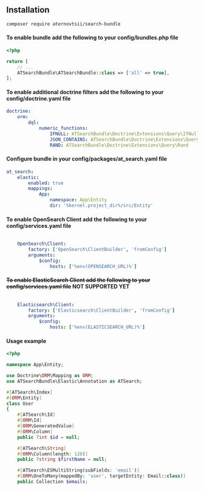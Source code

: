## Installation
```bash
composer require aternovtsii/search-bundle
```

#### To enable bundle add the following to your config/bundles.php file
```php
<?php

return [
    // ...
    ATSearchBundle\ATSearchBundle::class => ['all' => true],
];
```
#### To enable additional doctrine filters add the following to your config/doctrine.yaml file
```yaml
doctrine:
    orm:
        dql:
            numeric_functions:
                IFNULL: ATSearchBundle\Doctrine\Extensions\Query\IfNull
                JSON_CONTAINS: ATSearchBundle\Doctrine\Extensions\Query\JsonContains
                RAND: ATSearchBundle\Doctrine\Extensions\Query\Rand

```
#### Configure bundle in your config/packages/at_search.yaml file
```yaml
at_search:
    elastic:
        enabled: true
        mappings:
            App:
                namespace: App\Entity
                dir: '%kernel.project_dir%/src/Entity'


```

#### To enable OpenSearch Client add the following to your config/services.yaml file

```yaml

    OpenSearch\Client:
        factory: ['OpenSearch\ClientBuilder', 'fromConfig']
        arguments:
            $config:
                hosts: ['%env(OPENSEARCH_URL)%']
```

#### ~~To enable ElasticSearch Client add the following to your config/services.yaml file~~ NOT SUPPORTED YET
```yaml

    Elasticsearch\Client:
        factory: ['Elasticsearch\ClientBuilder', 'fromConfig']
        arguments:
            $config:
                hosts: ['%env(ELASTICSEARCH_URL)%']
```

#### Usage example

```php
<?php

namespace App\Entity;

use Doctrine\ORM\Mapping as ORM;
use ATSearchBundle\Elastic\Annotation as ATSearch;

#[ATSearch\Index]
#[ORM\Entity]
class User
{
    #[ATSearch\Id]
    #[ORM\Id]
    #[ORM\GeneratedValue]
    #[ORM\Column]
    public ?int $id = null;

    #[ATSearch\String]
    #[ORM\Column(length: 128)]
    public ?string $firstName = null;

    #[ATSearch\ESMultiString(subFields: 'email')]
    #[ORM\OneToMany(mappedBy: 'user', targetEntity: Email::class)]
    public Collection $emails;
```